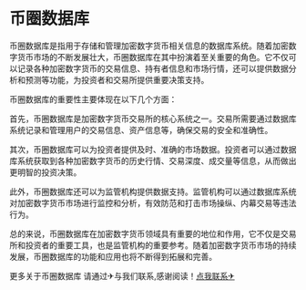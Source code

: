 # 币圈数据库

币圈数据库是指用于存储和管理加密数字货币相关信息的数据库系统。随着加密数字货币市场的不断发展壮大，币圈数据库在其中扮演着至关重要的角色。它不仅可以记录各种加密数字货币的交易信息、持有者信息和市场行情，还可以提供数据分析和预测等功能，为投资者和交易所提供重要决策支持。

币圈数据库的重要性主要体现在以下几个方面：

首先，币圈数据库是加密数字货币交易所的核心系统之一。交易所需要通过数据库系统记录和管理用户的交易信息、资产信息等，确保交易的安全和准确性。

其次，币圈数据库可以为投资者提供及时、准确的市场数据。投资者可以通过数据库系统获取到各种加密数字货币的历史行情、交易深度、成交量等信息，从而做出更明智的投资决策。

此外，币圈数据库还可以为监管机构提供数据支持。监管机构可以通过数据库系统对加密数字货币市场进行监控和分析，有效防范和打击市场操纵、内幕交易等违法行为。

总的来说，币圈数据库在加密数字货币领域具有重要的地位和作用，它不仅是交易所和投资者的重要工具，也是监管机构的重要参考。随着加密数字货币市场的持续发展，币圈数据库的功能和应用也将不断得到拓展和完善。

更多关于币圈数据库 请通过✈与我们联系,感谢阅读！[点我联系✈](https://mail.k02.cc)